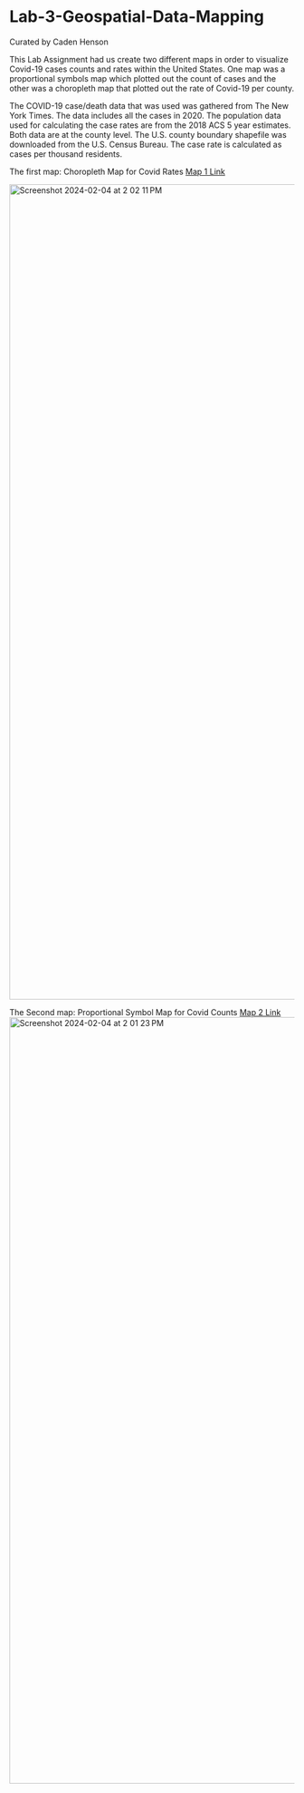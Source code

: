# Lab-3-Geospatial-Data-Mapping
Curated by Caden Henson

This Lab Assignment had us create two different maps in order to visualize Covid-19 cases counts and rates within the United States. One map was a proportional symbols map which plotted out the count of cases and the other was a choropleth map that plotted out the rate of Covid-19 per county. 

The COVID-19 case/death data that was used was gathered from The New York Times. The data includes all the cases in 2020. The population data used for calculating the case rates are from the 2018 ACS 5 year estimates. Both data are at the county level. The U.S. county boundary shapefile was downloaded from the U.S. Census Bureau. The case rate is calculated as cases per thousand residents. 

The first map: Choropleth Map for Covid Rates [Map 1 Link](https://github.com/CadenTY/Lab-3---Geospatial-Data-Mapping/map1.html)


<img width="1439" alt="Screenshot 2024-02-04 at 2 02 11 PM" src="https://github.com/CadenTY/Lab-3---Geospatial-Data-Mapping/assets/97286724/2b324090-c337-42ec-8cc5-b51bd17ab133">

The Second map: Proportional Symbol Map for Covid Counts [Map 2 Link](https://github.com/CadenTY/Lab-3---Geospatial-Data-Mapping/map2.html)
<img width="1353" alt="Screenshot 2024-02-04 at 2 01 23 PM" src="https://github.com/CadenTY/Lab-3---Geospatial-Data-Mapping/assets/97286724/c184a594-d643-4cf8-9a64-181eef623b58">



